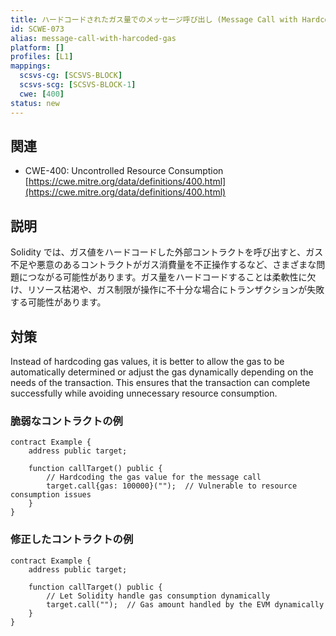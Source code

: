 ```yaml
---
title: ハードコードされたガス量でのメッセージ呼び出し (Message Call with Hardcoded Gas Amount)
id: SCWE-073
alias: message-call-with-harcoded-gas
platform: []
profiles: [L1]
mappings:
  scsvs-cg: [SCSVS-BLOCK]
  scsvs-scg: [SCSVS-BLOCK-1]
  cwe: [400]
status: new
---
```


## 関連
- CWE-400: Uncontrolled Resource Consumption
  [https://cwe.mitre.org/data/definitions/400.html](https://cwe.mitre.org/data/definitions/400.html)

## 説明
Solidity では、ガス値をハードコードした外部コントラクトを呼び出すと、ガス不足や悪意のあるコントラクトがガス消費量を不正操作するなど、さまざまな問題につながる可能性があります。ガス量をハードコードすることは柔軟性に欠け、リソース枯渇や、ガス制限が操作に不十分な場合にトランザクションが失敗する可能性があります。

## 対策
Instead of hardcoding gas values, it is better to allow the gas to be automatically determined or adjust the gas dynamically depending on the needs of the transaction. This ensures that the transaction can complete successfully while avoiding unnecessary resource consumption.

### 脆弱なコントラクトの例
```solidity
contract Example {
    address public target;

    function callTarget() public {
        // Hardcoding the gas value for the message call
        target.call{gas: 100000}("");  // Vulnerable to resource consumption issues
    }
}
```

### 修正したコントラクトの例
```solidity
contract Example {
    address public target;

    function callTarget() public {
        // Let Solidity handle gas consumption dynamically
        target.call("");  // Gas amount handled by the EVM dynamically
    }
}
```
